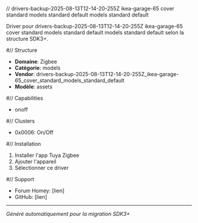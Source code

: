 // drivers-backup-2025-08-13T12-14-20-255Z ikea-garage-65 cover standard models standard default models standard default

Driver pour drivers-backup-2025-08-13T12-14-20-255Z ikea-garage-65 cover standard models standard default models standard default selon la structure SDK3+.

#// Structure
- **Domaine**: Zigbee
- **Catégorie**: models
- **Vendor**: drivers-backup-2025-08-13T12-14-20-255Z_ikea-garage-65_cover_standard_models_standard_default
- **Modèle**: assets

#// Capabilities
- onoff

#// Clusters
- 0x0006: On/Off

#// Installation
1. Installer l'app Tuya Zigbee
2. Ajouter l'appareil
3. Sélectionner ce driver

#// Support
- Forum Homey: [lien]
- GitHub: [lien]

---
*Généré automatiquement pour la migration SDK3+*